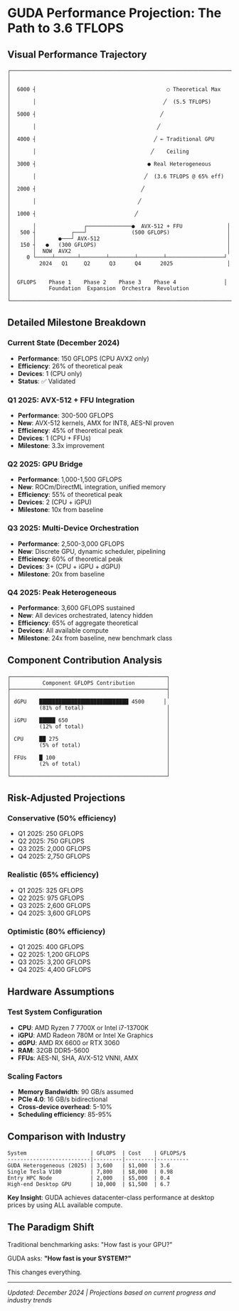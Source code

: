 # GUDA Performance Projection: The Path to 3.6 TFLOPS

## Visual Performance Trajectory

```
┌─────────────────────────────────────────────────────────────────────┐
│                                                                     │
│  6000 ┤                                         ○ Theoretical Max    │
│       │                                        ╱  (5.5 TFLOPS)       │
│  5000 ┤                                       ╱                      │
│       │                                      ╱                       │
│  4000 ┤                                     ╱ ← Traditional GPU      │
│       │                                    ╱    Ceiling              │
│  3000 ┤                                   ● Real Heterogeneous      │
│       │                                  ╱  (3.6 TFLOPS @ 65% eff)  │
│  2000 ┤                                 ╱                           │
│       │                                ╱                            │
│  1000 ┤                               ╱                             │
│       │               ┌──────────────●  AVX-512 + FFU              │
│   500 ┤           ┌───┘              (500 GFLOPS)                  │
│       │       ●───┘ AVX-512                                        │
│   150 ┤   ●   (300 GFLOPS)                                         │
│       │  NOW  AVX2                                                 │
│     0 └─────┴───────┴────────┴────────┴────────┴──────────────────┘
│         2024   Q1     Q2      Q3      Q4      2025                 │
│                                                                     │
│  GFLOPS    Phase 1    Phase 2    Phase 3    Phase 4               │
│            Foundation  Expansion  Orchestra  Revolution             │
└─────────────────────────────────────────────────────────────────────┘
```

## Detailed Milestone Breakdown

### Current State (December 2024)
- **Performance**: 150 GFLOPS (CPU AVX2 only)
- **Efficiency**: 26% of theoretical peak
- **Devices**: 1 (CPU only)
- **Status**: ✅ Validated

### Q1 2025: AVX-512 + FFU Integration
- **Performance**: 300-500 GFLOPS
- **New**: AVX-512 kernels, AMX for INT8, AES-NI proven
- **Efficiency**: 45% of theoretical peak
- **Devices**: 1 (CPU + FFUs)
- **Milestone**: 3.3x improvement

### Q2 2025: GPU Bridge
- **Performance**: 1,000-1,500 GFLOPS
- **New**: ROCm/DirectML integration, unified memory
- **Efficiency**: 55% of theoretical peak
- **Devices**: 2 (CPU + iGPU)
- **Milestone**: 10x from baseline

### Q3 2025: Multi-Device Orchestration
- **Performance**: 2,500-3,000 GFLOPS
- **New**: Discrete GPU, dynamic scheduler, pipelining
- **Efficiency**: 60% of theoretical peak
- **Devices**: 3+ (CPU + iGPU + dGPU)
- **Milestone**: 20x from baseline

### Q4 2025: Peak Heterogeneous
- **Performance**: 3,600 GFLOPS sustained
- **New**: All devices orchestrated, latency hidden
- **Efficiency**: 65% of aggregate theoretical
- **Devices**: All available compute
- **Milestone**: 24x from baseline, new benchmark class

## Component Contribution Analysis

```
┌─────────────────────────────────────────────────┐
│          Component GFLOPS Contribution          │
├─────────────────────────────────────────────────┤
│                                                 │
│ dGPU    ████████████████████████████ 4500      │
│         (81% of total)                          │
│                                                 │
│ iGPU    █████ 650                               │
│         (12% of total)                          │
│                                                 │
│ CPU     ██ 275                                  │
│         (5% of total)                           │
│                                                 │
│ FFUs    █ 100                                   │
│         (2% of total)                           │
│                                                 │
└─────────────────────────────────────────────────┘
```

## Risk-Adjusted Projections

### Conservative (50% efficiency)
- Q1 2025: 250 GFLOPS
- Q2 2025: 750 GFLOPS
- Q3 2025: 2,000 GFLOPS
- Q4 2025: 2,750 GFLOPS

### Realistic (65% efficiency)
- Q1 2025: 325 GFLOPS
- Q2 2025: 975 GFLOPS
- Q3 2025: 2,600 GFLOPS
- Q4 2025: 3,600 GFLOPS

### Optimistic (80% efficiency)
- Q1 2025: 400 GFLOPS
- Q2 2025: 1,200 GFLOPS
- Q3 2025: 3,200 GFLOPS
- Q4 2025: 4,400 GFLOPS

## Hardware Assumptions

### Test System Configuration
- **CPU**: AMD Ryzen 7 7700X or Intel i7-13700K
- **iGPU**: AMD Radeon 780M or Intel Xe Graphics
- **dGPU**: AMD RX 6600 or RTX 3060
- **RAM**: 32GB DDR5-5600
- **FFUs**: AES-NI, SHA, AVX-512 VNNI, AMX

### Scaling Factors
- **Memory Bandwidth**: 90 GB/s assumed
- **PCIe 4.0**: 16 GB/s bidirectional
- **Cross-device overhead**: 5-10%
- **Scheduling efficiency**: 85-95%

## Comparison with Industry

```
System                    | GFLOPS  | Cost    | GFLOPS/$
--------------------------|---------|---------|----------
GUDA Heterogeneous (2025) | 3,600   | $1,000  | 3.6
Single Tesla V100         | 7,800   | $8,000  | 0.98
Entry HPC Node            | 2,000   | $5,000  | 0.4
High-end Desktop GPU      | 10,000  | $1,500  | 6.7
```

**Key Insight**: GUDA achieves datacenter-class performance at desktop prices by using ALL available compute.

## The Paradigm Shift

Traditional benchmarking asks: "How fast is your GPU?"

GUDA asks: **"How fast is your SYSTEM?"**

This changes everything.

---

*Updated: December 2024 | Projections based on current progress and industry trends*